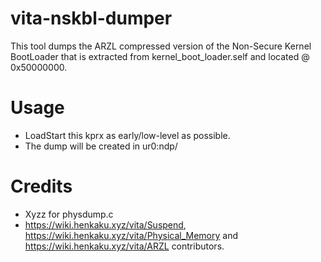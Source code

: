 # vita-nskbl-dumper
This tool dumps the ARZL compressed version of the Non-Secure Kernel BootLoader that is extracted from kernel_boot_loader.self and located @ 0x50000000.

# Usage
- LoadStart this kprx as early/low-level as possible.
- The dump will be created in ur0:ndp/

# Credits
- Xyzz for physdump.c
- https://wiki.henkaku.xyz/vita/Suspend, https://wiki.henkaku.xyz/vita/Physical_Memory and https://wiki.henkaku.xyz/vita/ARZL contributors.
